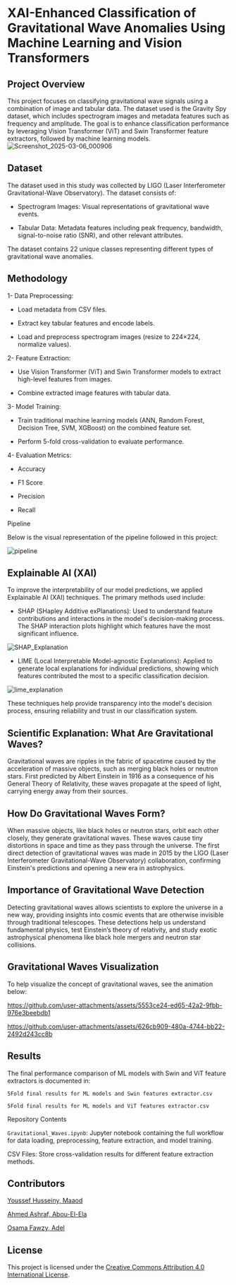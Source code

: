 # XAI-Enhanced Classification of Gravitational Wave Anomalies Using Machine Learning and Vision Transformers

## Project Overview

This project focuses on classifying gravitational wave signals using a combination of image and tabular data. The dataset used is the Gravity Spy dataset, which includes spectrogram images and metadata features such as frequency and amplitude. The goal is to enhance classification performance by leveraging Vision Transformer (ViT) and Swin Transformer feature extractors, followed by machine learning models.
![Screenshot_2025-03-06_000906](https://github.com/user-attachments/assets/d2f6028e-08dd-4f93-b3d5-22b0ff2135af)

## Dataset

The dataset used in this study was collected by LIGO (Laser Interferometer Gravitational-Wave Observatory).
The dataset consists of:

- Spectrogram Images: Visual representations of gravitational wave events.

- Tabular Data: Metadata features including peak frequency, bandwidth, signal-to-noise ratio (SNR), and other relevant attributes.

 The dataset contains 22 unique classes representing different types of gravitational wave anomalies.
## Methodology

1- Data Preprocessing:

- Load metadata from CSV files.

- Extract key tabular features and encode labels.

- Load and preprocess spectrogram images (resize to 224×224, normalize values).

2- Feature Extraction:

- Use Vision Transformer (ViT) and Swin Transformer models to extract high-level features from images.

- Combine extracted image features with tabular data.

3- Model Training:

- Train traditional machine learning models (ANN, Random Forest, Decision Tree, SVM, XGBoost) on the combined feature set.

- Perform 5-fold cross-validation to evaluate performance.

4- Evaluation Metrics:
- Accuracy

- F1 Score

- Precision

- Recall

Pipeline

Below is the visual representation of the pipeline followed in this project:

![pipeline](https://github.com/user-attachments/assets/1ba4bacf-36da-4182-af08-537370ebd661)


## Explainable AI (XAI)

To improve the interpretability of our model predictions, we applied Explainable AI (XAI) techniques. The primary methods used include:

- SHAP (SHapley Additive exPlanations): Used to understand feature contributions and interactions in the model's decision-making process. The SHAP interaction plots highlight which features have the most significant influence.

![SHAP_Explanation](https://github.com/user-attachments/assets/23f92a13-07e6-4870-8758-0e4aac8093c5)


- LIME (Local Interpretable Model-agnostic Explanations): Applied to generate local explanations for individual predictions, showing which features contributed the most to a specific classification decision.

![lime_explanation](https://github.com/user-attachments/assets/d5c77699-242c-413f-a4ad-b8445adba772)


These techniques help provide transparency into the model's decision process, ensuring reliability and trust in our classification system.

## Scientific Explanation: What Are Gravitational Waves?

Gravitational waves are ripples in the fabric of spacetime caused by the acceleration of massive objects, such as merging black holes or neutron stars. First predicted by Albert Einstein in 1916 as a consequence of his General Theory of Relativity, these waves propagate at the speed of light, carrying energy away from their sources.

## How Do Gravitational Waves Form?

When massive objects, like black holes or neutron stars, orbit each other closely, they generate gravitational waves. These waves cause tiny distortions in space and time as they pass through the universe. The first direct detection of gravitational waves was made in 2015 by the LIGO (Laser Interferometer Gravitational-Wave Observatory) collaboration, confirming Einstein's predictions and opening a new era in astrophysics.

## Importance of Gravitational Wave Detection

Detecting gravitational waves allows scientists to explore the universe in a new way, providing insights into cosmic events that are otherwise invisible through traditional telescopes. These detections help us understand fundamental physics, test Einstein’s theory of relativity, and study exotic astrophysical phenomena like black hole mergers and neutron star collisions.

## Gravitational Waves Visualization

To help visualize the concept of gravitational waves, see the animation below:

https://github.com/user-attachments/assets/5553ce24-ed65-42a2-9fbb-976e3beebdb1

https://github.com/user-attachments/assets/626cb909-480a-4744-bb22-2492d243cc8b

## Results

The final performance comparison of ML models with Swin and ViT feature extractors is documented in:

`5Fold final results for ML models and Swin features extractor.csv`

`5Fold final results for ML models and ViT features extractor.csv`

Repository Contents

`Gravitational_Waves.ipynb`: Jupyter notebook containing the full workflow for data loading, preprocessing, feature extraction, and model training.

CSV Files: Store cross-validation results for different feature extraction methods.

## Contributors

[Youssef Husseiny, Maaod](https://github.com/yuseiff)

[Ahmed Ashraf, Abou-El-Ela](https://github.com/Ashraf1625)

[Osama Fawzy, Adel](https://github.com/OsamaElswesy)

## License

This project is licensed under the [Creative Commons Attribution 4.0 International License](https://creativecommons.org/licenses/by/4.0/).

